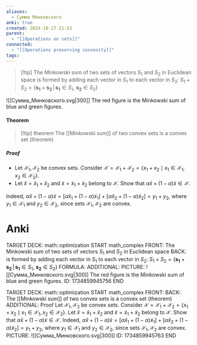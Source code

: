 ```yaml
---
aliases:
  - Сумма Минковского
anki: true
created: 2024-10-27 21:53
parent:
  - "[[Operations on sets]]"
connected:
  - "[[Operations preserving convexity]]"
tags:
---
```


> [!tip] The Minkowski sum of two sets of vectors $S_1$ and $S_2$ in Euclidean space 
is formed by adding each vector in $S_1$ to each vector in $S_2$:
$S_1+S_2=\{\mathbf {s_1} +\mathbf {s_2} \,|\,\mathbf {s_1} \in S_1,\ \mathbf {s_2} \in S_2\}$



![[Сумма_Минковского.svg|300]]
The red figure is the Minkowski sum of blue and green figures.


#### Theorem
> [!tip] theorem
The [[Minkowski sum]] of two convex sets is a convex set (theorem)

##### Proof
- Let $\mathcal{X}_1, \mathcal{X}_2$ be convex sets. Consider $\mathcal{X} = \mathcal{X}_1 + \mathcal{X}_2 = \{x_1 + x_2 \mid x_1 \in \mathcal{X}_1, x_2 \in \mathcal{X}_2\}$.
- Let $\hat{x} = \hat{x}_1 + \hat{x}_2$ and $\tilde{x} = \tilde{x}_1 + \tilde{x}_2$ belong to $\mathcal{X}$. Show that $\alpha \hat{x} + (1-\alpha) \tilde{x} \in \mathcal{X}$.
  
Indeed, $\alpha \hat{x} + (1-\alpha) \tilde{x} = [\alpha \hat{x}_1 + (1-\alpha) \tilde{x}_1] + [\alpha \hat{x}_2 + (1-\alpha) \tilde{x}_2] = y_1 + y_2,$ where $y_1 \in \mathcal{X}_1$ and $y_2 \in \mathcal{X}_2$, since sets $\mathcal{X}_1, \mathcal{X}_2$ are convex.

# Anki
TARGET DECK: math::optimization
START
math_complex
FRONT: The Minkowski sum of two sets of vectors $S_1$ and $S_2$ in Euclidean space 
BACK: is formed by adding each vector in $S_1$ to each vector in $S_2$:
$S_1+S_2=\{\mathbf {s_1} +\mathbf {s_2} \,|\,\mathbf {s_1} \in S_1,\ \mathbf {s_2} \in S_2\}$
FORMULA: 
ADDITIONAL:
PICTURE: ![[Сумма_Минковского.svg|300]]
The red figure is the Minkowski sum of blue and green figures.
ID: 1734859945756
END

TARGET DECK: math::optimization
START
math_complex
FRONT: 
BACK: The [[Minkowski sum]] of two convex sets is a convex set (theorem)
ADDITIONAL:
Proof
Let $\mathcal{X}_1, \mathcal{X}_2$ be convex sets. Consider $\mathcal{X} = \mathcal{X}_1 + \mathcal{X}_2 = \{x_1 + x_2 \mid x_1 \in \mathcal{X}_1, x_2 \in \mathcal{X}_2\}$.
Let $\hat{x} = \hat{x}_1 + \hat{x}_2$ and $\tilde{x} = \tilde{x}_1 + \tilde{x}_2$ belong to $\mathcal{X}$. Show that $\alpha \hat{x} + (1-\alpha) \tilde{x} \in \mathcal{X}$.
Indeed, $\alpha \hat{x} + (1-\alpha) \tilde{x} = [\alpha \hat{x}_1 + (1-\alpha) \tilde{x}_1] + [\alpha \hat{x}_2 + (1-\alpha) \tilde{x}_2] = y_1 + y_2,$ where $y_1 \in \mathcal{X}_1$ and $y_2 \in \mathcal{X}_2$, since sets $\mathcal{X}_1, \mathcal{X}_2$ are convex.
PICTURE: ![[Сумма_Минковского.svg|300]]
ID: 1734859945763
END